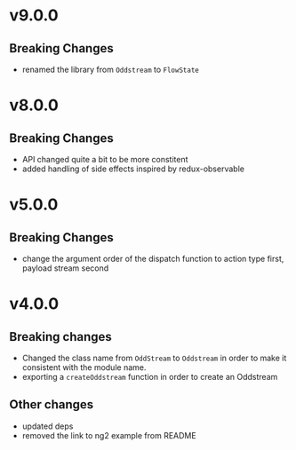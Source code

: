 # v9.0.0

## Breaking Changes
- renamed the library from `Oddstream` to `FlowState`

# v8.0.0

## Breaking Changes
- API changed quite a bit to be more constitent
- added handling of side effects inspired by redux-observable

# v5.0.0

## Breaking Changes
- change the argument order of the dispatch function to action type first, payload stream second

# v4.0.0

## Breaking changes
- Changed the class name from `OddStream` to `Oddstream` in order to make it 
consistent with the module name.
- exporting a `createOddstream` function in order to create an Oddstream

## Other changes
- updated deps
- removed the link to ng2 example from README 
